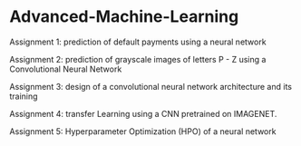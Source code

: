 # Advanced-Machine-Learning

Assignment 1: prediction of default payments using a neural network

Assignment 2:  prediction of grayscale images of letters P - Z using a Convolutional Neural Network

Assignment 3: design of a convolutional neural network architecture and its training

Assignment 4:  transfer Learning using a CNN pretrained on IMAGENET.

Assignment 5: Hyperparameter Optimization (HPO) of a neural network
